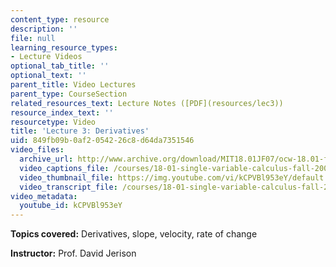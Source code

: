 ```yaml
---
content_type: resource
description: ''
file: null
learning_resource_types:
- Lecture Videos
optional_tab_title: ''
optional_text: ''
parent_title: Video Lectures
parent_type: CourseSection
related_resources_text: Lecture Notes ([PDF](resources/lec3))
resource_index_text: ''
resourcetype: Video
title: 'Lecture 3: Derivatives'
uid: 849fb09b-0af2-0542-26c8-d64da7351546
video_files:
  archive_url: http://www.archive.org/download/MIT18.01JF07/ocw-18.01-f07-lec03_300k.mp4
  video_captions_file: /courses/18-01-single-variable-calculus-fall-2006/2b051b3f00b25b8bb5a6c26ae0627a2a_kCPVBl953eY.vtt
  video_thumbnail_file: https://img.youtube.com/vi/kCPVBl953eY/default.jpg
  video_transcript_file: /courses/18-01-single-variable-calculus-fall-2006/5e8c294af547e2c464d9065630d6097c_kCPVBl953eY.pdf
video_metadata:
  youtube_id: kCPVBl953eY
---
```


**Topics covered:** Derivatives, slope, velocity, rate of change

**Instructor:** Prof. David Jerison